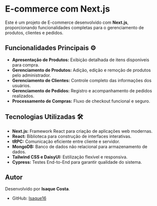 # E-commerce com Next.js

Este é um projeto de E-commerce desenvolvido com **Next.js**, proporcionando funcionalidades completas para o gerenciamento de produtos, clientes e pedidos.

## Funcionalidades Principais ⚙️

- **Apresentação de Produtos:** Exibição detalhada de itens disponíveis para compra.
- **Gerenciamento de Produtos:** Adição, edição e remoção de produtos pelo administrador.
- **Gerenciamento de Clientes:** Controle completo das informações dos usuários.
- **Gerenciamento de Pedidos:** Registro e acompanhamento de pedidos realizados.
- **Processamento de Compras:** Fluxo de checkout funcional e seguro.

## Tecnologias Utilizadas 🛠️

- **Next.js:** Framework React para criação de aplicações web modernas.
- **React:** Biblioteca para construção de interfaces interativas.
- **tRPC:** Comunicação eficiente entre cliente e servidor.
- **MongoDB:** Banco de dados não relacional para armazenamento de dados.
- **Tailwind CSS e DaisyUI:** Estilização flexível e responsiva.
- **Cypress:** Testes End-to-End para garantir qualidade do sistema.

## Autor

Desenvolvido por **Isaque Costa**.

- GitHub: [Isaque16](https://github.com/Isaque16)
